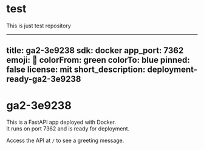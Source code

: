 # test
This is just test repository

---
title: ga2-3e9238
sdk: docker
app_port: 7362
emoji: 🚀
colorFrom: green
colorTo: blue
pinned: false
license: mit
short_description: deployment-ready-ga2-3e9238
---

# ga2-3e9238

This is a FastAPI app deployed with Docker.  
It runs on port 7362 and is ready for deployment.  

Access the API at `/` to see a greeting message.

